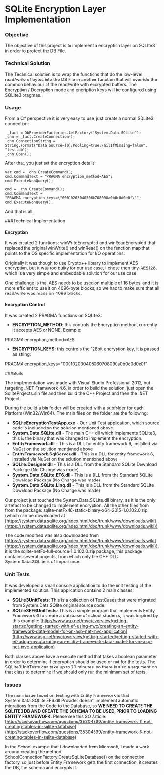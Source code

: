 # SQLite Encryption Layer Implementation

### Objective

The objective of this project is to implement a encryption layer on SQLIte3 in order to protect the DB File.

### Technical Solution

The Technical solution is to wrap the functions that do the low-level read/write of bytes into the DB File in another function that will override the common behaviour of the read/write with encrypted buffers. The Encryption / Decryption mode and encription keys will be configured using SQLite3 pragmas.

### Usage

From a C# perspective it is very easy to use, just create a normal SQLite3 connection:

     _fact = DbProviderFactories.GetFactory("System.Data.SQLite");
    _cnn = _fact.CreateConnection();
    _cnn.ConnectionString = 
    String.Format("Data Source={0};Pooling=true;FailIfMissing=false", 
    "test.db");
    _cnn.Open();

After that, you just set the encryption details:

    var cmd = _cnn.CreateCommand();
    cmd.CommandText = "PRAGMA encryption_method=AES";
    cmd.ExecuteNonQuery();
    
    cmd = _cnn.CreateCommand();
    cmd.CommandText = 
    "PRAGMA encryption_keys=\"000102030405060708090a0b0c0d0e0f\"";
    cmd.ExecuteNonQuery();

And that is all.

###Technical Implementation

#### **Encryption**

It was created 2 functions: winWriteEncrypted and winReadEncrypted that replaced the original winWrite() and winRead() on the function map that points to the OS specific implementation for I/O operations:


Originally it was though to use Crypto++ library to implement AES encryption, but it was too bulky for our use case, I chose then tiny-AES128, which is a very simple and embeddable solution for our use case.

One challenge is that AES needs to be used on multiple of 16 bytes, and it is more efficient to use it on 4096-byte blocks, so we had to make sure that all read/write was made on 4096 blocks.

#### **Encryption Control**

It was created 2 PRAGMA functions on SQLite3: 

* **ENCRYPTION_METHOD**: this controls the Encryption method, currently it accepts AES or NONE. Example:

PRAGMA encryption_method=AES

* **ENCRYPTION_KEYS**: this controls the 128bit encryption key, it is passed as string:

PRAGMA encryption_keys="000102030405060708090a0b0c0d0e0f"


###Build

The implementation was made with Visual Studio Professional 2012, but targeting .NET Framework 4.6, in order to build the solution, just open the SqliteProjects.sln file and then build the C++ Project and then the .NET Project.

During the build a bin folder will be created with a subfolder for each Platform (Win32/Win64). The main files on the folder are the following:

* **SQLiteEncryptionTestApp.exe** - Our Unit Test application, which source code is included on the solution mentioned above
* **System.Data.SQLite.dll** - The main C++ dll which implements SQLite3, this is the binary that was changed to implement the encryption.
* **EntityFramework.dll** - This is a DLL for entity framework 6, installed via NuGet on the solution mentioned above
* **EntityFramework.SqlServer.dll** - This is a DLL for entity framework 6, installed via NuGet on the solution mentioned above
* **SQLite.Designer.dll** - This is a DLL from the Standard SQLite Download Package (No Change was made)
* **System.Data.SQLite.EF6.dll** - This is a DLL from the Standard SQLite Download Package (No Change was made)
* **System.Data.SQLite.Linq.dll** - This is a DLL from the Standard SQLite Download Package (No Change was made)

Our project just touched the System.Data.SQLite.dll binary, as it is the only artefact to be changed to implement encryption. All the other files from from the package: 
sqlite-netFx46-static-binary-x64-2015-1.0.102.0.zip (which can be downloaded at [https://system.data.sqlite.org/index.html/doc/trunk/www/downloads.wiki](https://system.data.sqlite.org/index.html/doc/trunk/www/downloads.wiki))

The code modified was also downloaded from [https://system.data.sqlite.org/index.html/doc/trunk/www/downloads.wiki](https://system.data.sqlite.org/index.html/doc/trunk/www/downloads.wiki)), it is the sqlite-netFx-full-source-1.0.102.0.zip package, this package contains several projects, from which only the C++ DLL: System.Data.SQLite is of importance.

### Unit Tests

It was developed a small console application to do the unit testing of the implemented solution. This application contains 2 main classes:

* **SQLite3UnitTests**: This is a collection of TestCases that were migrated from System.Data.SQlite original source code.
* **SQLite3EF6UnitTests**: This is a simple program that implements Entity Framework 6 to create a database of school students, it was inspired by this example: [http://www.asp.net/mvc/overview/getting-started/getting-started-with-ef-using-mvc/creating-an-entity-framework-data-model-for-an-asp-net-mvc-application](http://www.asp.net/mvc/overview/getting-started/getting-started-with-ef-using-mvc/creating-an-entity-framework-data-model-for-an-asp-net-mvc-application)

Both classes above have a execute method that takes a boolean parameter in order to determine if encryption should be used or not for the tests. The SQLite3UnitTests can take up to 20 minutes, so there is also a argument on that class to determine if we should only run the minimum set of tests.

### Issues

The main issue faced on testing with Entity Framework is that System.Data.SQLite.EF6.dll Provider doesn't implement automatic migrations from the Code to the Database, so **WE NEED TO CREATE THE SQLITE3 DB AND CREATE THE SCHEMA TO BE USED, PRIOR TO LOADING ENTITY FRAMEWORK**. Please see this SO Article:  [http://stackoverflow.com/questions/35304899/entity-framework-6-not-creating-tables-in-sqlite-database](http://stackoverflow.com/questions/35304899/entity-framework-6-not-creating-tables-in-sqlite-database)

In the School example that I downloaded from Microsoft, I made a work around creating the method: SchoolConnectionFactory.CreateSqLiteDatabase() on the connection factory, so just before Entity Framework gets the first connection, it creates the DB, the schema and encrypts it.

